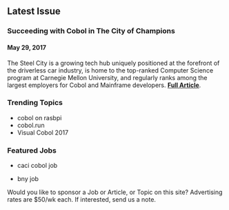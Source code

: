 ## Latest Issue

### Succeeding with Cobol in The City of Champions

#### May 29, 2017

The Steel City is a growing tech hub uniquely positioned at the forefront of the driverless car industry, is home to the top-ranked Computer Science program at Carnegie Mellon University, and regularly ranks among the largest employers for Cobol and Mainframe developers. [**Full Article**](articles/5-29-2017-cobol-in-pittsburgh).

### Trending Topics

- cobol on rasbpi
- cobol.run
- Visual Cobol 2017

### Featured Jobs

- caci cobol job

- bny job


Would you like to sponsor a Job or Article, or Topic on this site? Advertising rates are $50/wk each. If interested, send us a note.
